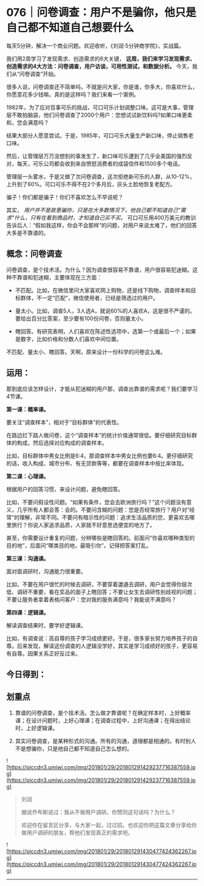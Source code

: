 # 076｜问卷调查：用户不是骗你，他只是自己都不知道自己想要什么

每天5分钟，解决一个商业问题。欢迎收听，《刘润·5分钟商学院》，实战篇。

我们用2周学习了发现需求、创造需求的6大关键， **这周，我们来学习发现需求、创造需求的4大方法：问卷调查，用户访谈，可用性测试，和数据分析。** 今天，我们从“问卷调查”开始。

很多人说，问卷调查还不简单吗，不就是问大家，你是谁，你多大，你喜欢什么，你愿意花多少钱嘛。真的是这样吗？我们来看一个案例。

1982年，为了应对百事可乐的挑战，可口可乐计划调整口味。这可是大事，管理层不敢拍脑袋，他们问卷调查了2000个用户：您想试试新饮料吗?如果口味更柔和，您会满意吗？

结果大部分人愿意尝试。于是，1985年，可口可乐大量生产新口味，停止销售老口味。

然后，让管理层万万没想到的事发生了，新口味可乐遭到了几乎全美国的强烈反对，每天，可乐公司都会收到来自愤怒消费者的成袋信件和1500多个电话。

管理层一头雾水，于是又做了次问卷调查，这次拒绝新可乐的人群，从10-12%，上升到了60%。可口可乐不得不在2个多月后，灰头土脸地恢复老配方。

骗子！你们都是骗子！你们不喜欢怎么不早说呢？

其实， *用户并不是故意骗你，只是在大多数情况下，他自己都不知道自己“需求”什么，只有在看到商品时，才知道自己买不买。* 可口可乐用400万美元的教训告诉后人：“假如我这样，你会不会那样”的问题，对用户来说太难了，他们的回答大多是不靠谱的。

## 概念：问卷调查

问卷调查，是个技术活。为什么？因为调查很容易不靠谱，用户很容易犯迷糊。这种不靠谱和犯迷糊，主要体现在三方面：

* 不匹配。比如，在微信里问大家喜欢网上购物，还是线下购物，调查样本和目标群体，不一定“匹配”，微信使用者，已经是筛选过的用户。

* 量太小。比如，调查5人，3人选A，就说60%的人喜欢A，这是很不严谨的。要给出百分比答案，至少要有100份问卷，否则量太小。

* 瞎回答。有研究表明，人们喜欢在陈述性选项中，选第一个或最后一个；如果是数字，比如价格和分数人们喜欢中间位置。

不匹配、量太小、瞎回答。天啊，原来设计一份科学的问卷这么难。

## 运用：

那到底应该怎样设计，才能从犯迷糊的用户那，调查出靠谱的需求呢？我们要学习4节课。

 **第一课：概率课。**

要关注“调查样本”，相对于“目标群体”的代表性。

在路边拦下路人做问卷，这个“调查样本”的统计价值通常很低。要仔细研究目标群体的构成，然后选择对应构成的调查样本。

比如，目标群体中男女比例是6:4，那调查样本中男女比例也要6:4。更仔细研究的话，收入构成、城市分布、有无贷款等等，都要在调查样本中按比率体现。

 **第二课：心理课。**

根据用户的回答习惯，来设计问题，避免瞎回答。

比如，不要问假设性问题。“如果有条件，您会去欧洲旅行吗？”这个问题没有意义，几乎所有人都会答：会的。不要问含糊的问题：您是否经常旅行？用户对“经常”的理解，非常不同。不要问有暗示性的问题：追求生活品质的您，更喜欢去哪里旅行？你说人家追求品质，人家就不好意思选便宜的地方了。

甚至，你需要设计重复的问题，分辨哪些是瞎回答的。前面问“你喜欢哪种类型的目的地”，后面问“哪类目的地，最吸引你”。记得把答案打乱。

 **第三课：沟通课。**

面对面调研时，沟通能力很重要。

比如，不要在用户很忙的时候去调研，不要穿着邋遢去调研，用户会觉得你层次低、调研不重要，看在奖品的面子上瞎回答；不要让女生去调研性别歧视的问题；不要让服务者拿着表格问客户：您对我的服务满意吗？我能说不满意吗？

 **第四课：逻辑课。**

解读调查结果时，要学好逻辑课。

比如，有调查说：高自尊的孩子学习成绩更好。于是，很多家长努力培养孩子的自尊。后来发现，解读这份调查的人逻辑没学好，其实是学习成绩好的孩子，更容易有自尊。因果关系正好反过来。

## 今日得到：

## 划重点

1. 靠谱的问卷调查，是个技术活。怎么做才靠谱呢？在确定样本时，上好概率课；在设计问题时，上好心理课；在调查过程中，上好沟通课；在得出结论时，上好逻辑课。

2. 其实问卷调查，是某种形式的沟通。所有的沟通，道理都是相通的。有时别人不是想骗你，只是他自己都不知道自己怎么想的。

![https://piccdn3.umiwi.com/img/201801/29/201801291429237716387559.jpg](https://piccdn3.umiwi.com/img/201801/29/201801291429237716387559.jpg)

> 刘润
> 
> 据说乔布斯说过：我从不做用户调研。你赞同这句话吗？为什么？
> 
> 欢迎你在留言区分享，与大家一起，过过招。也欢迎你把这篇文章分享给你做用户调研的朋友，帮他们发现真正的需求吧。

![https://piccdn3.umiwi.com/img/201801/29/201801291430477424362267.jpg](https://piccdn3.umiwi.com/img/201801/29/201801291430477424362267.jpg)

---
